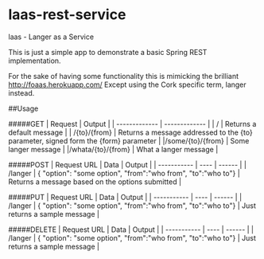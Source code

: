 laas-rest-service
==================

laas - Langer as a Service

This is just a simple app to demonstrate a basic Spring REST implementation.

For the sake of having some functionality this is mimicking the brilliant http://foaas.herokuapp.com/
Except using the Cork specific term, langer instead.

##Usage


#####GET
| Request  | Output |
| ------------- | ------------- |
| /  | Returns a default message  |
| /{to}/{from}  | Returns a message addressed to the {to} parameter, signed form the {form} parameter  |
|/some/{to}/{from} | Some langer message |
|/whata/{to}/{from} | What a langer message |

#####POST
| Request URL | Data | Output |
| ----------- | ---- | ------ |
| /langer | { "option": "some option", "from":"who from", "to":"who to"} | Returns a message based on the options submitted |

#####PUT
| Request URL | Data | Output |
| ----------- | ---- | ------ |
| /langer | { "option": "some option", "from":"who from", "to":"who to"} | Just returns a sample message |


#####DELETE
| Request URL | Data | Output |
| ----------- | ---- | ------ |
| /langer | { "option": "some option", "from":"who from", "to":"who to"} | Just returns a sample message |


